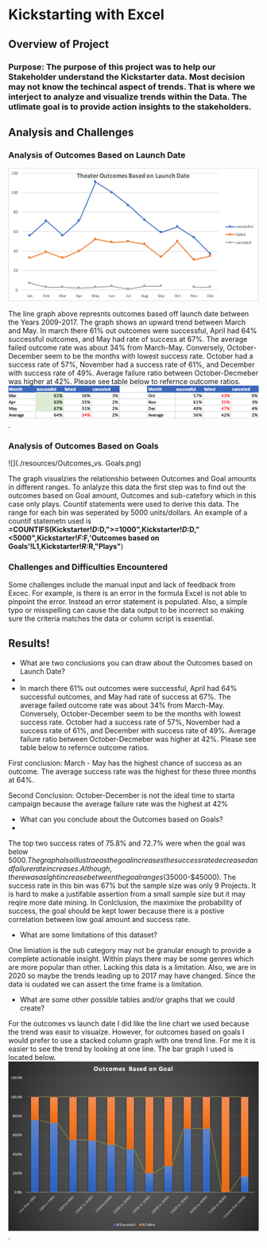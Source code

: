 # Kickstarting with Excel

## Overview of Project

### Purpose: The purpose of this project was to help our Stakeholder understand the Kickstarter data. Most decision may not know the techincal aspect of trends. That is where we interject to analyze and visualize trends within the Data. The utlimate goal is to provide action insights to the stakeholders. 

## Analysis and Challenges

### Analysis of Outcomes Based on Launch Date  

 
![](./resources/Theater_Outcome_vs_Launch.png)   

The line graph above represnts outcomes based off launch date between the Years 2009-2017. The graph shows an upward trend between March and May. In march there  61% out outcomes were successful, April had 64% successful outcomes, and May had rate of success at 67%. The average failed outcome rate was about 34% from March-May. 
Conversely, October-December seem to be the months with lowest success rate. October had a success rate of 57%, November had a success rate of 61%, and December with success rate of 49%. Average failure ratio between October-Decmeber was higher at 42%. Please see table below to refernce outcome ratios.
![](./resources/Monthly_Dist.png). 
  

### Analysis of Outcomes Based on Goals  
![](./resources/Outcomes_vs. Goals.png)

The graph visualzies the relationshio between Outcomes and Goal amounts in different ranges. To anlalyze this data the first step was to find out the outcomes based on Goal amount, Outcomes and sub-catefory which in this case only plays. Countif statements were used to derive this data. The range for each bin was seperated by 5000 units/dollars. An example of a countif statemetn used is **=COUNTIFS(Kickstarter!$D:$D,">=1000",Kickstarter!$D:$D,"<5000",Kickstarter!$F:$F,'Outcomes based on Goals'!L1,Kickstarter!$R:$R,"Plays"**)  

### Challenges and Difficulties Encountered
Some challenges include the manual input and lack of feedback from Excec. For example, is there is an error in the formula Excel is not able to pinpoint the error. Instead an error statement is populated. Also, a simple typo or misspelling can cause the data output to be incorrect so making sure the criteria matches the data or column script is essential. 


## Results!

- What are two conclusions you can draw about the Outcomes based on Launch Date?
- 
- In march there  61% out outcomes were successful, April had 64% successful outcomes, and May had rate of success at 67%. The average failed outcome rate was about 34% from March-May. 
Conversely, October-December seem to be the months with lowest success rate. October had a success rate of 57%, November had a success rate of 61%, and December with success rate of 49%. Average failure ratio between October-Decmeber was higher at 42%. Please see table below to refernce outcome ratios.

First conclusion: March - May has the highest chance of success as an outcome. The average success rate was the highest for these three months at 64%.

Second Conclusion: October-December is not the ideal time to starta campaign because the average failure rate was the highest at 42% 



- What can you conclude about the Outcomes based on Goals?
- 
The top two success rates of 75.8% and 72.7% were when the goal was below $5000. The graph also illustrae as the goal increases the success rate decreased and failure rate increases. Although, there was a slght increase between the goal ranges ($35000-$45000). The success rate in this bin was 67% but the sample size was only 9 Projects. It is hard to make a justifable assertion from a small sample size but it may reqire more date mining. In Conlclusion, the maximixe the probability of success, the goal should be kept lower because there is a postive correlation between low goal amount and success rate.

- What are some limitations of this dataset?

One limiation is the sub category may not be granular enough to provide a complete actionable insight. Within plays there may be some genres which are more popular than other. Lacking this data is a limitation. 
Also, we are in 2020 so maybe the trends leading up to 2017 may have changed. Since the data is oudated we can assert the time frame is a limitation. 


- What are some other possible tables and/or graphs that we could create?

For the outcomes vs launch date I did like the line chart we used because the trend was easir to visualze.
However, for outcomes based on goals I would prefer to use a stacked column graph with one trend line. For me it is easier to see the trend by looking at one line. The bar graph I used is located below.
![](./resources/Column_graph.png). 